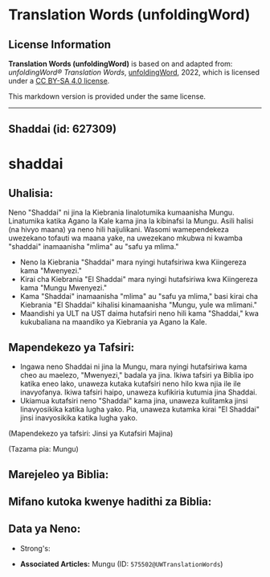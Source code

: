 # Translation Words (unfoldingWord)

## License Information

**Translation Words (unfoldingWord)** is based on and adapted from: _unfoldingWord® Translation Words_, [unfoldingWord](https://unfoldingword.org/utw), 2022, which is licensed under a [CC BY-SA 4.0 license](https://creativecommons.org/licenses/by-sa/4.0/legalcode.en).

This markdown version is provided under the same license.



--------------------------------

## Shaddai (id: 627309)

shaddai
=======

Uhalisia:
---------

Neno "Shaddai" ni jina la Kiebrania linalotumika kumaanisha Mungu. Linatumika katika Agano la Kale kama jina la kibinafsi la Mungu. Asili halisi (na hivyo maana) ya neno hili haijulikani. Wasomi wamependekeza uwezekano tofauti wa maana yake, na uwezekano mkubwa ni kwamba "shaddai" inamaanisha "mlima" au "safu ya mlima."

* Neno la Kiebrania "Shaddai" mara nyingi hutafsiriwa kwa Kiingereza kama "Mwenyezi."
* Kirai cha Kiebrania "El Shaddai" mara nyingi hutafsiriwa kwa Kiingereza kama "Mungu Mwenyezi."
* Kama "Shaddai" inamaanisha "mlima" au "safu ya mlima," basi kirai cha Kiebrania "El Shaddai" kihalisi kinamaanisha "Mungu, yule wa mlimani."
* Maandishi ya ULT na UST daima hutafsiri neno hili kama "Shaddai," kwa kukubaliana na maandiko ya Kiebrania ya Agano la Kale.

Mapendekezo ya Tafsiri:
-----------------------

* Ingawa neno Shaddai ni jina la Mungu, mara nyingi hutafsiriwa kama cheo au maelezo, "Mwenyezi," badala ya jina. Ikiwa tafsiri ya Biblia ipo katika eneo lako, unaweza kutaka kutafsiri neno hilo kwa njia ile ile inavyofanya. Ikiwa tafsiri haipo, unaweza kufikiria kutumia jina Shaddai.
* Ukiamua kutafsiri neno "Shaddai" kama jina, unaweza kulitamka jinsi linavyosikika katika lugha yako. Pia, unaweza kutamka kirai "El Shaddai" jinsi inavyosikika katika lugha yako.

(Mapendekezo ya tafsiri: Jinsi ya Kutafsiri Majina)

(Tazama pia: Mungu)

Marejeleo ya Biblia:
--------------------

Mifano kutoka kwenye hadithi za Biblia:
---------------------------------------

Data ya Neno:
-------------

* Strong's:

* **Associated Articles:** Mungu (ID: `575502@UWTranslationWords`)

